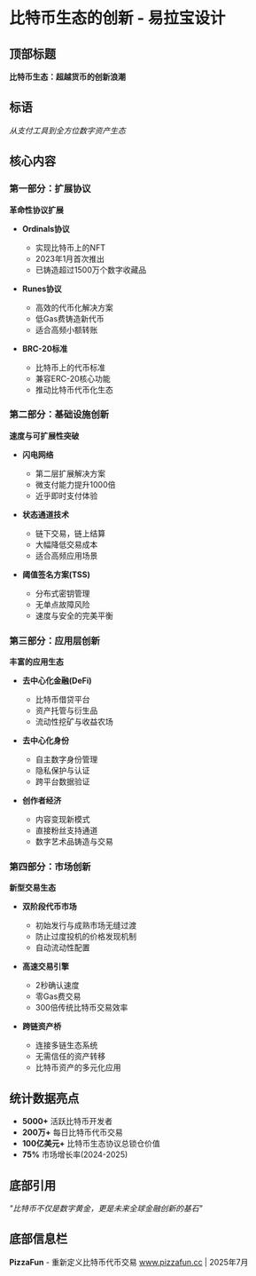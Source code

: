 # 比特币生态的创新 - 易拉宝设计

## 顶部标题
**比特币生态：超越货币的创新浪潮**

## 标语
*从支付工具到全方位数字资产生态*

## 核心内容

### 第一部分：扩展协议
**革命性协议扩展**

* **Ordinals协议**
  * 实现比特币上的NFT
  * 2023年1月首次推出
  * 已铸造超过1500万个数字收藏品

* **Runes协议**
  * 高效的代币化解决方案
  * 低Gas费铸造新代币
  * 适合高频小额转账

* **BRC-20标准**
  * 比特币上的代币标准
  * 兼容ERC-20核心功能
  * 推动比特币代币化生态

### 第二部分：基础设施创新
**速度与可扩展性突破**

* **闪电网络**
  * 第二层扩展解决方案
  * 微支付能力提升1000倍
  * 近乎即时支付体验

* **状态通道技术**
  * 链下交易，链上结算
  * 大幅降低交易成本
  * 适合高频应用场景

* **阈值签名方案(TSS)**
  * 分布式密钥管理
  * 无单点故障风险
  * 速度与安全的完美平衡

### 第三部分：应用层创新
**丰富的应用生态**

* **去中心化金融(DeFi)**
  * 比特币借贷平台
  * 资产托管与衍生品
  * 流动性挖矿与收益农场

* **去中心化身份**
  * 自主数字身份管理
  * 隐私保护与认证
  * 跨平台数据验证

* **创作者经济**
  * 内容变现新模式
  * 直接粉丝支持通道
  * 数字艺术品铸造与交易

### 第四部分：市场创新
**新型交易生态**

* **双阶段代币市场**
  * 初始发行与成熟市场无缝过渡
  * 防止过度投机的价格发现机制
  * 自动流动性配置

* **高速交易引擎**
  * 2秒确认速度
  * 零Gas费交易
  * 300倍传统比特币交易效率

* **跨链资产桥**
  * 连接多链生态系统
  * 无需信任的资产转移
  * 比特币资产的多元化应用

## 统计数据亮点
* **5000+** 活跃比特币开发者
* **200万+** 每日比特币代币交易
* **100亿美元+** 比特币生态协议总锁仓价值
* **75%** 市场增长率(2024-2025)

## 底部引用
*"比特币不仅是数字黄金，更是未来全球金融创新的基石"*

## 底部信息栏
**PizzaFun** - 重新定义比特币代币交易
www.pizzafun.cc | 2025年7月
